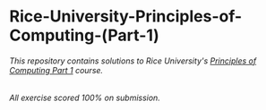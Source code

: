 # Rice-University-Principles-of-Computing-(Part-1)
###### This repository contains solutions to Rice University's [Principles of Computing Part 1](https://www.coursera.org/learn/principles-of-computing-1) course.

###### All exercise scored 100% on submission.
